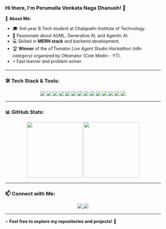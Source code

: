 ### Hi there, I'm Perumalla Venkata Naga Dhanush! 👋

🚀 **About Me:**
- 🎓 3rd-year B.Tech student at Chalapathi Institute of Technology.
- 🧠 Passionate about AI/ML, Generative AI, and Agentic AI.
- 💻 Skilled in **MERN stack** and backend development.
- 🏆 **Winner** of the *oTTomator Live Agent Studio Hackathon (n8n category)* organized by Ottomator (Cole Medin - YT).
- ⚡ Fast learner and problem solver.

---

### 🛠️ Tech Stack & Tools:

<p align="center">
  <img src="https://img.shields.io/badge/JavaScript-F7DF1E?style=for-the-badge&logo=javascript&logoColor=black"/>
  <img src="https://img.shields.io/badge/React-61DAFB?style=for-the-badge&logo=react&logoColor=black"/>
  <img src="https://img.shields.io/badge/Node.js-339933?style=for-the-badge&logo=node.js&logoColor=white"/>
  <img src="https://img.shields.io/badge/Express.js-000000?style=for-the-badge&logo=express&logoColor=white"/>
  <img src="https://img.shields.io/badge/MongoDB-47A248?style=for-the-badge&logo=mongodb&logoColor=white"/>
  <img src="https://img.shields.io/badge/Python-3776AB?style=for-the-badge&logo=python&logoColor=white"/>
  <img src="https://img.shields.io/badge/LLMs-FF6F00?style=for-the-badge&logo=openai&logoColor=white"/>
  <img src="https://img.shields.io/badge/GenAI-800080?style=for-the-badge&logo=ai&logoColor=white"/>
  <img src="https://img.shields.io/badge/LangChain-FF4500?style=for-the-badge&logo=python&logoColor=white"/>
  <img src="https://img.shields.io/badge/CrewAI-8A2BE2?style=for-the-badge&logo=ai&logoColor=white"/>
  <img src="https://img.shields.io/badge/n8n-FF9900?style=for-the-badge&logo=n8n&logoColor=white"/>
  <img src="https://img.shields.io/badge/Docker-2496ED?style=for-the-badge&logo=docker&logoColor=white"/>
  <img src="https://img.shields.io/badge/Git-F05032?style=for-the-badge&logo=git&logoColor=white"/>
  <img src="https://img.shields.io/badge/GitHub-181717?style=for-the-badge&logo=github&logoColor=white"/>
</p>

---

### 📊 GitHub Stats:
<p align="center">
  <img src="https://github-readme-stats.vercel.app/api?username=dhanushperumalla&show_icons=true&theme=radical" height="180px"/>
  <img src="https://github-readme-streak-stats.herokuapp.com/?user=dhanushperumalla&theme=radical" height="180px"/>
</p>

---

### 📫 Connect with Me:
<p align="center">
  <a href="https://www.linkedin.com/in/dhanush-perumalla-917b70266/">
    <img src="https://img.shields.io/badge/LinkedIn-0077B5?style=for-the-badge&logo=linkedin&logoColor=white"/>
  </a>
  <a href="https://github.com/dhanushperumalla/">
    <img src="https://img.shields.io/badge/GitHub-181717?style=for-the-badge&logo=github&logoColor=white"/>
  </a>
</p>

---

⭐ **Feel free to explore my repositories and projects!** 🚀
